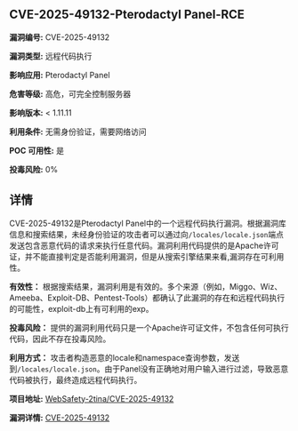 ## CVE-2025-49132-Pterodactyl Panel-RCE

**漏洞编号:** CVE-2025-49132

**漏洞类型:** 远程代码执行

**影响应用:** Pterodactyl Panel

**危害等级:** 高危，可完全控制服务器

**影响版本:** < 1.11.11

**利用条件:** 无需身份验证，需要网络访问

**POC 可用性:** 是

**投毒风险:** 0%

## 详情

CVE-2025-49132是Pterodactyl Panel中的一个远程代码执行漏洞。根据漏洞库信息和搜索结果，未经身份验证的攻击者可以通过向`/locales/locale.json`端点发送包含恶意代码的请求来执行任意代码。漏洞利用代码提供的是Apache许可证，并不能直接判定是否能利用漏洞，但是从搜索引擎结果来看,漏洞存在可利用性。

**有效性：**
根据搜索结果，漏洞利用是有效的。多个来源（例如，Miggo、Wiz、Ameeba、Exploit-DB、Pentest-Tools）都确认了此漏洞的存在和远程代码执行的可能性，exploit-db上有可利用的exp。

**投毒风险：**
提供的漏洞利用代码只是一个Apache许可证文件，不包含任何可执行代码，因此不存在投毒风险。

**利用方式：**
攻击者构造恶意的locale和namespace查询参数，发送到`/locales/locale.json`。由于Panel没有正确地对用户输入进行过滤，导致恶意代码被执行，最终造成远程代码执行。

**项目地址:** [WebSafety-2tina/CVE-2025-49132](https://github.com/WebSafety-2tina/CVE-2025-49132)

**漏洞详情:** [CVE-2025-49132](https://nvd.nist.gov/vuln/detail/CVE-2025-49132)